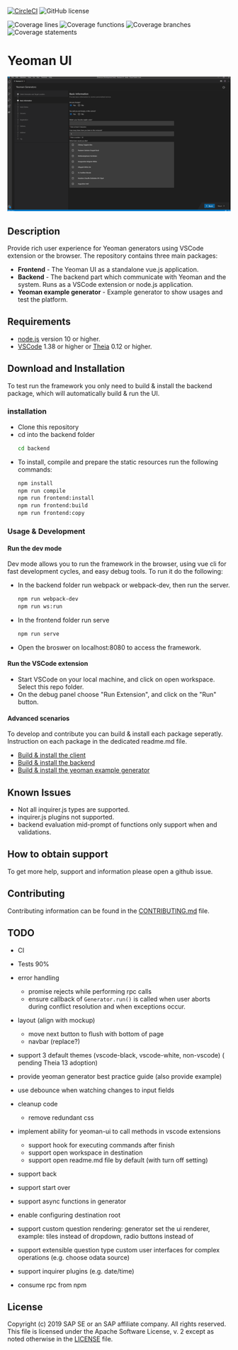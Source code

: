 [![CircleCI](https://circleci.com/gh/SAP/yeoman-ui.svg?style=svg)](https://circleci.com/gh/SAP/yeoman-ui)
![GitHub license](https://img.shields.io/badge/license-Apache_2.0-blue.svg)

![Coverage lines](https://circleci.com/gh/SAP/yeoman-ui/coverage/frontend/badge-lines.svg)
![Coverage functions](https://circleci.com/gh/SAP/yeoman-ui/coverage/frontend/badge-functions.svg)
![Coverage branches](https://circleci.com/gh/SAP/yeoman-ui/coverage/frontend/badge-branches.svg)
![Coverage statements](https://circleci.com/gh/SAP/yeoman-ui/frontend/coverage/badge-statements.svg)

# Yeoman UI

![](screenshot.png)

## Description
Provide rich user experience for Yeoman generators using VSCode extension or the browser.
The repository contains three main packages:
* **Frontend** - The Yeoman UI as a standalone vue.js application.
* **Backend** - The backend part which communicate with Yeoman and the system. Runs as a VSCode extension or node.js application.
* **Yeoman example generator** - Example generator to show usages and test the platform.

## Requirements
* [node.js](https://www.npmjs.com/package/node) version 10 or higher.
* [VSCode](https://code.visualstudio.com/) 1.38 or higher or [Theia](https://www.theia-ide.org/) 0.12 or higher.

## Download and Installation
To test run the framework you only need to build & install the backend package, which will automatically build & run the UI.
### installation
* Clone this repository
* cd into the backend folder
    ```bash
    cd backend
    ```
* To install, compile and prepare the static resources run the following commands:
    ```bash
    npm install
    npm run compile
    npm run frontend:install
    npm run frontend:build
    npm run frontend:copy
    ```
### Usage & Development
#### Run the dev mode
Dev mode allows you to run the framework in the browser, using vue cli for fast development cycles, and easy debug tools.
To run it do the following:
* In the backend folder run webpack or webpack-dev, then run the server.
    ```bash
    npm run webpack-dev
    npm run ws:run
    ```
* In the frontend folder run serve
    ```bash
    npm run serve
    ```
* Open the broswer on localhost:8080 to access the framework.

#### Run the VSCode extension
* Start VSCode on your local machine, and click on open workspace. Select this repo folder.
* On the debug panel choose "Run Extension", and click on the "Run" button.

#### Advanced scenarios
To develop and contribute you can build & install each package seperatly. Instruction on each package in the dedicated readme.md file.
* [Build & install the client](frontend/README.md)
* [Build & install the backend](backend/README.md)
* [Build & install the yeoman example generator](generator-foodq/README.md)

## Known Issues
* Not all inquirer.js types are supported.
* inquirer.js plugins not supported.
* backend evaluation mid-prompt of functions only support when and validations.

## How to obtain support
To get more help, support and information please open a github issue.

## Contributing
Contributing information can be found in the [CONTRIBUTING.md](CONTRIBUTING.md) file.

## TODO
* CI 
* Tests 90%
* error handling
    * promise rejects while performing rpc calls
    * ensure callback of `Generator.run()` is called when user aborts during conflict resolution and when exceptions occur.
* layout (align with mockup)
    * move next button to flush with bottom of page
    * navbar (replace?)
* support 3 default themes (vscode-black, vscode-white, non-vscode) ( pending Theia 13 adoption)
* provide yeoman generator best practice guide (also provide example)
* use debounce when watching changes to input fields
* cleanup code
    * remove redundant css
* implement ability for yeoman-ui to call methods in vscode extensions
    * support hook for executing commands after finish
    * support open workspace in destination
    * support open readme.md file by default (with turn off setting)

* support back
* support start over
* support async functions in generator
* enable configuring destination root
* support custom question rendering: generator set the ui renderer, example: tiles instead of dropdown, radio buttons instead of 
* support extensible question type custom user interfaces for complex operations (e.g. choose odata source)
* support inquirer plugins (e.g. date/time)

* consume rpc from npm

## License
Copyright (c) 2019 SAP SE or an SAP affiliate company. All rights reserved. This file is licensed under the Apache Software License, v. 2 except as noted otherwise in the [LICENSE]() file.

